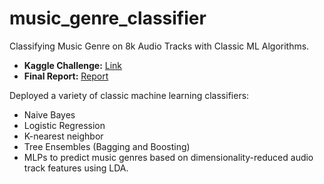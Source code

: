 # music_genre_classifier
Classifying Music Genre on 8k Audio Tracks with Classic ML Algorithms. 
- **Kaggle Challenge:** [Link](https://www.kaggle.com/competitions/sml-ht2021)
- **Final Report:** [Report](https://github.com/Yushi-Y/music_genre_classifier)
  
Deployed a variety of classic machine learning classifiers: 
- Naive Bayes
- Logistic Regression
- K-nearest neighbor
- Tree Ensembles (Bagging and Boosting)
- MLPs
to predict music genres based on dimensionality-reduced audio track features using LDA.


